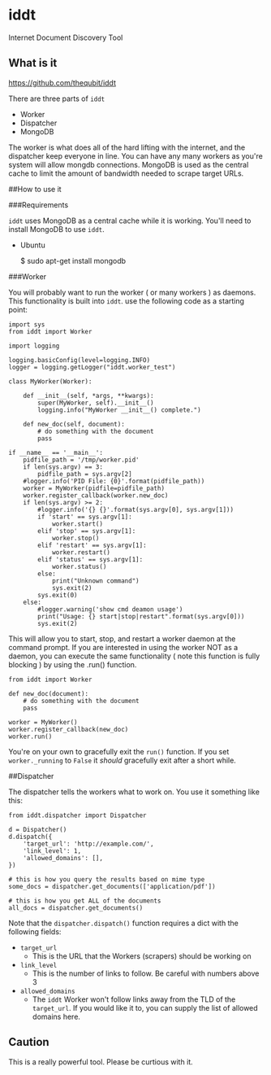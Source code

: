 # iddt
Internet Document Discovery Tool

## What is it

https://github.com/thequbit/iddt

There are three parts of `iddt`

- Worker
- Dispatcher
- MongoDB

The worker is what does all of the hard lifting with the internet, and 
the dispatcher keep everyone in line.  You can have any many workers as
you're system will allow mongdb connections.  MongoDB is used as the
central cache to limit the amount of bandwidth needed to scrape target
URLs.

##How to use it

###Requirements

`iddt` uses MongoDB as a central cache while it is working.  You'll need to
install MongoDB to use `iddt`.

- Ubuntu

    $ sudo apt-get install mongodb

###Worker

You will probably want to run the worker ( or many workers ) as daemons.
This functionality is built into `iddt`.  use the following code as a 
starting point:

    import sys
    from iddt import Worker

    import logging

    logging.basicConfig(level=logging.INFO)
    logger = logging.getLogger("iddt.worker_test")

    class MyWorker(Worker):

        def __init__(self, *args, **kwargs):
            super(MyWorker, self).__init__()
            logging.info("MyWorker __init__() complete.")

        def new_doc(self, document):
            # do something with the document
            pass
            
    if __name__ == '__main__':
        pidfile_path = '/tmp/worker.pid'
        if len(sys.argv) == 3:
            pidfile_path = sys.argv[2]
        #logger.info('PID File: {0}'.format(pidfile_path))
        worker = MyWorker(pidfile=pidfile_path)
        worker.register_callback(worker.new_doc)
        if len(sys.argv) >= 2:
            #logger.info('{} {}'.format(sys.argv[0], sys.argv[1]))
            if 'start' == sys.argv[1]:
                worker.start()
            elif 'stop' == sys.argv[1]:
                worker.stop()
            elif 'restart' == sys.argv[1]:
                worker.restart()
            elif 'status' == sys.argv[1]:
                worker.status()
            else:
                print("Unknown command")
                sys.exit(2)
            sys.exit(0)
        else:
            #logger.warning('show cmd deamon usage')
            print("Usage: {} start|stop|restart".format(sys.argv[0]))
            sys.exit(2)


This will allow you to start, stop, and restart a worker daemon at the
command prompt.  If you are interested in using the worker NOT as a 
daemon, you can execute the same functionality ( note this function
is fully blocking ) by using the .run() function.

    from iddt import Worker
    
    def new_doc(document):
        # do something with the document
        pass
    
    worker = MyWorker()
    worker.register_callback(new_doc)
    worker.run()

You're on your own to gracefully exit the `run()` function.  If you set
`worker._running` to `False` it *should* gracefully exit after a short while.

##Dispatcher

The dispatcher tells the workers what to work on.  You use it something like
this:

    from iddt.dispatcher import Dispatcher

    d = Dispatcher()
    d.dispatch({
        'target_url': 'http://example.com/',
        'link_level': 1,
        'allowed_domains': [],
    })

    # this is how you query the results based on mime type
    some_docs = dispatcher.get_documents(['application/pdf'])

    # this is how you get ALL of the documents
    all_docs = dispatcher.get_documents()

Note that the `dispatcher.dispatch()` function requires a dict with the 
following fields:

- `target_url`
    - This is the URL that the Workers (scrapers) should be working on
- `link_level`
    - This is the number of links to follow.  Be careful with numbers above 3
- `allowed_domains`
    - The `iddt` Worker won't follow links away from the TLD of the 
      `target_url`.  If you would like it to, you can supply the list of
      allowed domains here.

## Caution

This is a really powerful tool.  Please be curtious with it.

